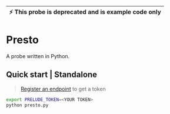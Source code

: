 | :zap:        This probe is deprecated and is example code only   |
|-----------------------------------------|

# Presto

A probe written in Python. 

## Quick start | Standalone

> [Register an endpoint](https://docs.preludesecurity.com/docs/probes#registering-endpoints) to get a token

```bash
export PRELUDE_TOKEN=<YOUR TOKEN>
python presto.py
```
